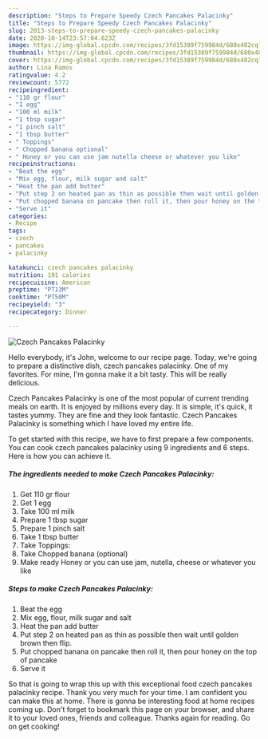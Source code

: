 ```yaml
---
description: "Steps to Prepare Speedy Czech Pancakes Palacinky"
title: "Steps to Prepare Speedy Czech Pancakes Palacinky"
slug: 2013-steps-to-prepare-speedy-czech-pancakes-palacinky
date: 2020-10-14T23:57:04.623Z
image: https://img-global.cpcdn.com/recipes/3fd15389f759984d/680x482cq70/czech-pancakes-palacinky-recipe-main-photo.jpg
thumbnail: https://img-global.cpcdn.com/recipes/3fd15389f759984d/680x482cq70/czech-pancakes-palacinky-recipe-main-photo.jpg
cover: https://img-global.cpcdn.com/recipes/3fd15389f759984d/680x482cq70/czech-pancakes-palacinky-recipe-main-photo.jpg
author: Lina Ramos
ratingvalue: 4.2
reviewcount: 5772
recipeingredient:
- "110 gr flour"
- "1 egg"
- "100 ml milk"
- "1 tbsp sugar"
- "1 pinch salt"
- "1 tbsp butter"
- " Toppings"
- " Chopped banana optional"
- " Honey or you can use jam nutella cheese or whatever you like"
recipeinstructions:
- "Beat the egg"
- "Mix egg, flour, milk sugar and salt"
- "Heat the pan add butter"
- "Put step 2 on heated pan as thin as possible then wait until golden brown then flip."
- "Put chopped banana on pancake then roll it, then pour honey on the top of pancake"
- "Serve it"
categories:
- Recipe
tags:
- czech
- pancakes
- palacinky

katakunci: czech pancakes palacinky 
nutrition: 191 calories
recipecuisine: American
preptime: "PT13M"
cooktime: "PT50M"
recipeyield: "3"
recipecategory: Dinner

---
```



![Czech Pancakes Palacinky](https://img-global.cpcdn.com/recipes/3fd15389f759984d/680x482cq70/czech-pancakes-palacinky-recipe-main-photo.jpg)

Hello everybody, it's John, welcome to our recipe page. Today, we're going to prepare a distinctive dish, czech pancakes palacinky. One of my favorites. For mine, I'm gonna make it a bit tasty. This will be really delicious.



Czech Pancakes Palacinky is one of the most popular of current trending meals on earth. It is enjoyed by millions every day. It is simple, it's quick, it tastes yummy. They are fine and they look fantastic. Czech Pancakes Palacinky is something which I have loved my entire life.


To get started with this recipe, we have to first prepare a few components. You can cook czech pancakes palacinky using 9 ingredients and 6 steps. Here is how you can achieve it.

<!--inarticleads1-->

##### The ingredients needed to make Czech Pancakes Palacinky:

1. Get 110 gr flour
1. Get 1 egg
1. Take 100 ml milk
1. Prepare 1 tbsp sugar
1. Prepare 1 pinch salt
1. Take 1 tbsp butter
1. Take  Toppings:
1. Take  Chopped banana (optional)
1. Make ready  Honey or you can use jam, nutella, cheese or whatever you like




<!--inarticleads2-->

##### Steps to make Czech Pancakes Palacinky:

1. Beat the egg
1. Mix egg, flour, milk sugar and salt
1. Heat the pan add butter
1. Put step 2 on heated pan as thin as possible then wait until golden brown then flip.
1. Put chopped banana on pancake then roll it, then pour honey on the top of pancake
1. Serve it




So that is going to wrap this up with this exceptional food czech pancakes palacinky recipe. Thank you very much for your time. I am confident you can make this at home. There is gonna be interesting food at home recipes coming up. Don't forget to bookmark this page on your browser, and share it to your loved ones, friends and colleague. Thanks again for reading. Go on get cooking!
